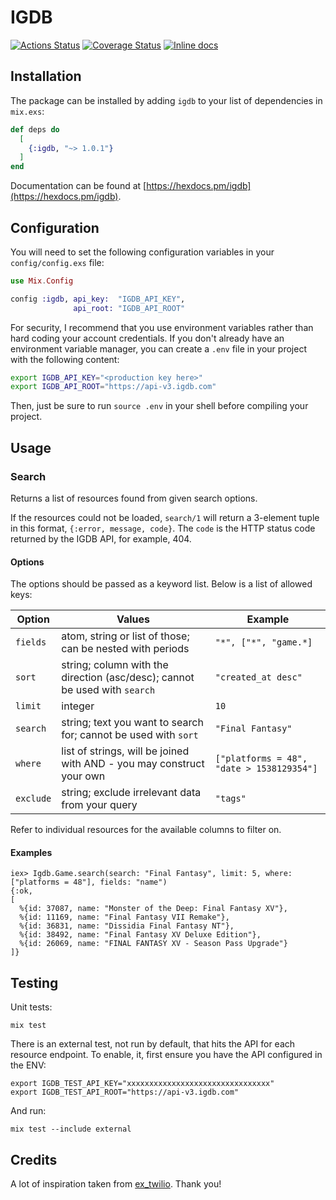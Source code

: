 # IGDB
[![Actions Status](https://github.com/tomasz-tomczyk/igdb/workflows/Build/badge.svg)](https://github.com/tomasz-tomczyk/igdb/actions)
[![Coverage Status](https://coveralls.io/repos/github/tomasz-tomczyk/igdb/badge.svg?branch=master)](https://coveralls.io/github/tomasz-tomczyk/igdb?branch=master)
[![Inline docs](http://inch-ci.org/github/tomasz-tomczyk/igdb.svg)](http://inch-ci.org/github/tomasz-tomczyk/igdb)

## Installation

The package can be installed by adding `igdb` to your list of dependencies in
`mix.exs`:

```elixir
def deps do
  [
    {:igdb, "~> 1.0.1"}
  ]
end
```

Documentation can be found at [https://hexdocs.pm/igdb](https://hexdocs.pm/igdb).

## Configuration

You will need to set the following configuration variables in your
`config/config.exs` file:

```elixir
use Mix.Config

config :igdb, api_key:  "IGDB_API_KEY",
              api_root: "IGDB_API_ROOT"
```

For security, I recommend that you use environment variables rather than hard
coding your account credentials. If you don't already have an environment
variable manager, you can create a `.env` file in your project with the
following content:

```bash
export IGDB_API_KEY="<production key here>"
export IGDB_API_ROOT="https://api-v3.igdb.com"
```

Then, just be sure to run `source .env` in your shell before compiling your
project.

## Usage

### Search

Returns a list of resources found from given search options.

If the resources could not be loaded, `search/1` will return a 3-element tuple
in this format, `{:error, message, code}`. The `code` is the HTTP status code
returned by the IGDB API, for example, 404.

#### Options

The options should be passed as a keyword list. Below is a list of allowed keys:

| Option   | Values                                                                     | Example                                              |
|----------|----------------------------------------------------------------------------|------------------------------------------------------|
| `fields` | atom, string or list of those; can be nested with periods                  | `"*", ["*", "game.*]`                                |
| `sort`   | string; column with the direction (asc/desc); cannot be used with `search` | `"created_at desc"`                                  |
| `limit`  | integer                                                                    | `10`                                                 |
| `search` | string; text you want to search for; cannot be used with `sort`            | `"Final Fantasy"`                                    |
| `where`  | list of strings, will be joined with AND - you may construct your own      | `["platforms = 48", "date > 1538129354"]`            |
| `exclude`| string; exclude irrelevant data from your query                            | `"tags"`                                             |

Refer to individual resources for the available columns to filter on.

#### Examples

```
iex> Igdb.Game.search(search: "Final Fantasy", limit: 5, where: ["platforms = 48"], fields: "name")
{:ok,
[
  %{id: 37087, name: "Monster of the Deep: Final Fantasy XV"},
  %{id: 11169, name: "Final Fantasy VII Remake"},
  %{id: 36831, name: "Dissidia Final Fantasy NT"},
  %{id: 38492, name: "Final Fantasy XV Deluxe Edition"},
  %{id: 26069, name: "FINAL FANTASY XV - Season Pass Upgrade"}
]}
```

## Testing

Unit tests:

```
mix test
```

There is an external test, not run by default, that hits the API for each
resource endpoint. To enable, it, first ensure you have the API configured in
the ENV:

```
export IGDB_TEST_API_KEY="xxxxxxxxxxxxxxxxxxxxxxxxxxxxxxxx"
export IGDB_TEST_API_ROOT="https://api-v3.igdb.com"
```

And run:

```
mix test --include external
```

## Credits

A lot of inspiration taken from [ex_twilio](https://github.com/danielberkompas/ex_twilio). Thank you!